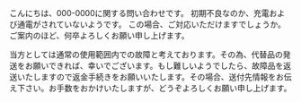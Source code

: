 
こんにちは、000-0000に関する問い合わせです。
初期不良なのか、充電および通電がされていないようです。
この場合、ご対応いただけますでしょうか。ご案内のほど、何卒よろしくお願い申し上げます。

当方としては通常の使用範囲内での故障と考えております。その為、代替品の発送をお願いできれば、幸いでございます。もし難しいようでしたら、故障品を返送いたしますので返金手続きをお願いいたします。その場合、送付先情報をお伝え下さい。お手数をおかけいたしますが、どうぞよろしくお願い申し上げます。